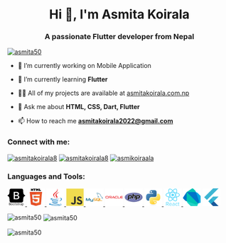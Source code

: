 <h1 align="center">Hi 👋, I'm Asmita Koirala</h1>
<h3 align="center">A passionate Flutter developer from Nepal</h3>

<p align="left"> <a href="https://github.com/ryo-ma/github-profile-trophy"><img src="https://github-profile-trophy.vercel.app/?username=asmita50" alt="asmita50" /></a> </p>

- 🔭 I’m currently working on Mobile Application

- 🌱 I’m currently learning **Flutter**

- 👨‍💻 All of my projects are available at [asmitakoirala.com.np](asmitakoirala.com.np)

- 💬 Ask me about **HTML, CSS, Dart, Flutter**

- 📫 How to reach me **asmitakoirala2022@gmail.com**

<h3 align="left">Connect with me:</h3>
<p align="left">
<a href="https://linkedin.com/in/asmitakoirala8" target="blank"><img align="center" src="https://raw.githubusercontent.com/rahuldkjain/github-profile-readme-generator/master/src/images/icons/Social/linked-in-alt.svg" alt="asmitakoirala8" height="30" width="40" /></a>
<a href="https://fb.com/asmitakoirala8" target="blank"><img align="center" src="https://raw.githubusercontent.com/rahuldkjain/github-profile-readme-generator/master/src/images/icons/Social/facebook.svg" alt="asmitakoirala8" height="30" width="40" /></a>
<a href="https://instagram.com/asmikoiraala" target="blank"><img align="center" src="https://raw.githubusercontent.com/rahuldkjain/github-profile-readme-generator/master/src/images/icons/Social/instagram.svg" alt="asmikoiraala" height="30" width="40" /></a>
</p>

<h3 align="left">Languages and Tools:</h3>
<p align="left">
  <a href="https://getbootstrap.com" target="_blank" rel="noreferrer"> <img src="https://raw.githubusercontent.com/devicons/devicon/master/icons/bootstrap/bootstrap-plain-wordmark.svg" alt="bootstrap" width="40" height="40"/> </a>
  <a href="https://www.w3.org/html/" target="_blank" rel="noreferrer"> <img src="https://raw.githubusercontent.com/devicons/devicon/master/icons/html5/html5-original-wordmark.svg" alt "html5" width="40" height="40"/> </a>
  <a href="https://www.java.com" target="_blank" rel="noreferrer"> <img src="https://raw.githubusercontent.com/devicons/devicon/master/icons/java/java-original.svg" alt="java" width="40" height="40"/> </a>
  <a href="https://developer.mozilla.org/en-US/docs/Web/JavaScript" target="_blank" rel="noreferrer"> <img src="https://raw.githubusercontent.com/devicons/devicon/master/icons/javascript/javascript-original.svg" alt="javascript" width="40" height="40"/> </a>
  <a href="https://www.mysql.com/" target="_blank" rel="noreferrer"> <img src="https://raw.githubusercontent.com/devicons/devicon/master/icons/mysql/mysql-original-wordmark.svg" alt="mysql" width="40" height="40"/> </a>
  <a href="https://www.oracle.com/" target="_blank" rel="noreferrer"> <img src="https://raw.githubusercontent.com/devicons/devicon/master/icons/oracle/oracle-original.svg" alt="oracle" width="40" height="40"/> </a>
  <a href="https://www.php.net" target="_blank" rel="noreferrer"> <img src="https://raw.githubusercontent.com/devicons/devicon/master/icons/php/php-original.svg" alt="php" width="40" height="40"/> </a>
  <a href="https://www.python.org" target="_blank" rel="noreferrer"> <img src="https://raw.githubusercontent.com/devicons/devicon/master/icons/python/python-original.svg" alt="python" width="40" height="40"/> </a>
  <a href="https://reactjs.org/" target="_blank" rel="noreferrer"> <img src="https://raw.githubusercontent.com/devicons/devicon/master/icons/react/react-original-wordmark.svg" alt="react" width="40" height="40"/> </a>
  <img src="https://raw.githubusercontent.com/devicons/devicon/master/icons/dart/dart-original.svg" alt="dart" width="40" height="40" />
  <img src="https://raw.githubusercontent.com/devicons/devicon/master/icons/flutter/flutter-original.svg" alt="flutter" width="40" height="40" />
</p>

<p><img align="left" src="https://github-readme-stats.vercel.app/api/top-langs?username=asmita50&show_icons=true&locale=en&layout=compact" alt="asmita50" /></p>

<p>&nbsp;<img align="center" src="https://github-readme-stats.vercel.app/api?username=asmita50&show_icons=true&locale=en" alt="asmita50" /></p>

<p><img align="center" src="https://github-readme-streak-stats.herokuapp.com/?user=asmita50&" alt="asmita50" /></p>

